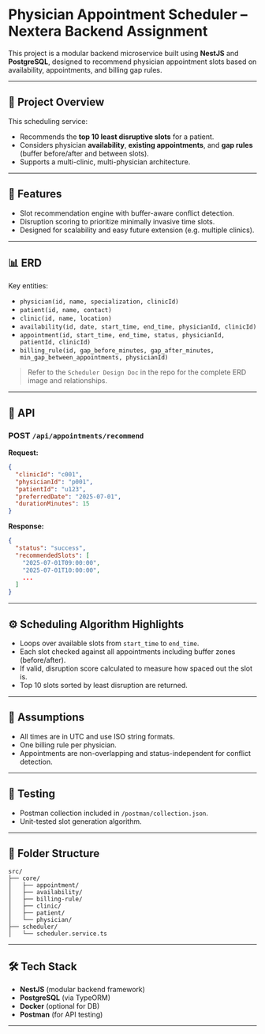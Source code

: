 # Physician Appointment Scheduler – Nextera Backend Assignment

This project is a modular backend microservice built using **NestJS** and **PostgreSQL**, designed to recommend physician appointment slots based on availability, appointments, and billing gap rules.

---

## 🏥 Project Overview

This scheduling service:

- Recommends the **top 10 least disruptive slots** for a patient.
- Considers physician **availability**, **existing appointments**, and **gap rules** (buffer before/after and between slots).
- Supports a multi-clinic, multi-physician architecture.

---

## 🧠 Features

- Slot recommendation engine with buffer-aware conflict detection.
- Disruption scoring to prioritize minimally invasive time slots.
- Designed for scalability and easy future extension (e.g. multiple clinics).

---

## 📊 ERD

Key entities:

- `physician(id, name, specialization, clinicId)`
- `patient(id, name, contact)`
- `clinic(id, name, location)`
- `availability(id, date, start_time, end_time, physicianId, clinicId)`
- `appointment(id, start_time, end_time, status, physicianId, patientId, clinicId)`
- `billing_rule(id, gap_before_minutes, gap_after_minutes, min_gap_between_appointments, physicianId)`

> Refer to the `Scheduler Design Doc` in the repo for the complete ERD image and relationships.

---

## 🚀 API

### POST `/api/appointments/recommend`

**Request:**

```json
{
  "clinicId": "c001",
  "physicianId": "p001",
  "patientId": "u123",
  "preferredDate": "2025-07-01",
  "durationMinutes": 15
}
```

**Response:**

```json
{
  "status": "success",
  "recommendedSlots": [
    "2025-07-01T09:00:00",
    "2025-07-01T10:00:00",
    ...
  ]
}
```

---

## ⚙️ Scheduling Algorithm Highlights

- Loops over available slots from `start_time` to `end_time`.
- Each slot checked against all appointments including buffer zones (before/after).
- If valid, disruption score calculated to measure how spaced out the slot is.
- Top 10 slots sorted by least disruption are returned.

---

## 🧾 Assumptions

- All times are in UTC and use ISO string formats.
- One billing rule per physician.
- Appointments are non-overlapping and status-independent for conflict detection.

---

## 🧪 Testing

- Postman collection included in `/postman/collection.json`.
- Unit-tested slot generation algorithm.

---

## 📂 Folder Structure

```
src/
├── core/
│   ├── appointment/
│   ├── availability/
│   ├── billing-rule/
│   ├── clinic/
│   ├── patient/
│   └── physician/
├── scheduler/
│   └── scheduler.service.ts
```

---

## 🛠️ Tech Stack

- **NestJS** (modular backend framework)
- **PostgreSQL** (via TypeORM)
- **Docker** (optional for DB)
- **Postman** (for API testing)

---
